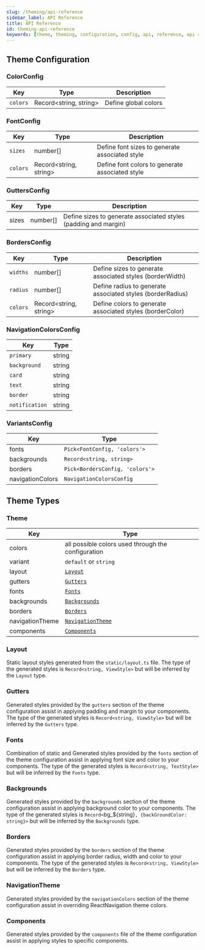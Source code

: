 ```yaml
---
slug: /theming/api-reference
sidebar_label: API Reference
title: API Reference
id: theming-api-reference
keywords: [theme, theming, configuration, config, api, reference, api reference]
---
```


## Theme Configuration

### ColorConfig

| Key      | Type                     | Description          |
|----------|--------------------------|----------------------|
| `colors` | Record\<string, string\> | Define global colors |

### FontConfig

| Key      | Type                     | Description                                     |
|----------|--------------------------|-------------------------------------------------|
| `sizes`  | number[]                 | Define font sizes to generate associated style  |
| `colors` | Record\<string, string\> | Define font colors to generate associated style |

### GuttersConfig

| Key   | Type     | Description                                                      |
|-------|----------|------------------------------------------------------------------|
| sizes | number[] | Define sizes to generate associated styles (padding and margin)  |


### BordersConfig

| Key      | Type                     | Description                                                |
|----------|--------------------------|------------------------------------------------------------|
| `widths` | number[]                 | Define sizes to generate associated styles (borderWidth)   |
| `radius` | number[]                 | Define radius to generate associated styles (borderRadius) |
| `colors` | Record\<string, string\> | Define colors to generate associated styles (borderColor)  |

### NavigationColorsConfig

| Key            | Type   |
|----------------|--------|
| `primary`      | string |
| `background`   | string |
| `card`         | string |
| `text`         | string |
| `border`       | string |
| `notification` | string |

### VariantsConfig

| Key              | Type                            |
|------------------|---------------------------------|
| fonts            | `Pick<FontConfig, 'colors'>`    |
| backgrounds      | `Record<string, string>`        |
| borders          | `Pick<BordersConfig, 'colors'>` |
| navigationColors | `NavigationColorsConfig`        |

## Theme Types

### Theme

| Key             | Type                                                             |
|-----------------|------------------------------------------------------------------|
| colors          | all possible colors used through the configuration               |
| variant         | `default` or `string`                                            |
| layout          | [`Layout`](/docs/theming/api-reference#layout)                   |
| gutters         | [`Gutters`](/docs/theming/api-reference#gutters)                 |
| fonts           | [`Fonts`](/docs/theming/api-reference#fonts)                     |
| backgrounds     | [`Backgrounds`](/docs/theming/api-reference#backgrounds)         |
| borders         | [`Borders`](/docs/theming/api-reference#borders)                 |
| navigationTheme | [`NavigationTheme`](/docs/theming/api-reference#navigationcolorsconfig) |
| components      | [`Components`](/docs/theming/api-reference#components)           |

### Layout

Static layout styles generated from the `static/layout.ts` file.
The type of the generated styles is `Record<string, ViewStyle>` but will be inferred by the `Layout` type.

### Gutters

Generated styles provided by the `gutters` section of the theme configuration assist in applying padding and margin to your components.
The type of the generated styles is `Record<string, ViewStyle>` but will be inferred by the `Gutters` type.

### Fonts

Combination of static and Generated styles provided by the `fonts` section of the theme configuration assist in applying font size and color to your components.
The type of the generated styles is `Record<string, TextStyle>` but will be inferred by the `Fonts` type.

### Backgrounds
Generated styles provided by the `backgrounds` section of the theme configuration assist in applying background color to your components.
The type of the generated styles is `Record<`bg_$\{string\}`, {backGroundColor: string}>` but will be inferred by the `Backgrounds` type.

### Borders
Generated styles provided by the `borders` section of the theme configuration assist in applying border radius, width and color to your components.
The type of the generated styles is `Record<string, ViewStyle>` but will be inferred by the `Borders` type.

### NavigationTheme
Generated styles provided by the `navigationColors` section of the theme configuration assist in overriding ReactNavigation theme colors.

### Components
Generated styles provided by the `components` file of the theme configuration assist in applying styles to specific components.

